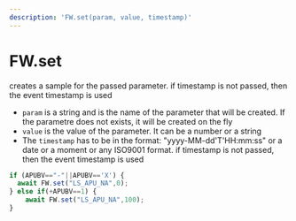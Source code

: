 ```yaml
---
description: 'FW.set(param, value, timestamp)'
---
```


# FW.set

creates a sample for the passed parameter. if timestamp is not passed, then the event timestamp is used



* `param` is a string and is the name of the parameter that will be created. If the parametre does not exists, it will be created on the fly
* `value` is the value of the parameter. It can be a number or a string
* The `timestamp` has to be in the format: "yyyy-MM-dd'T'HH:mm:ss" or a date or a moment or any ISO9001 format. if timestamp is not passed, then the event timestamp is used

```javascript
if (APUBV=="-"||APUBV=='X') {
  await FW.set("LS_APU_NA",0);
} else if(+APUBV==1) {
	await FW.set("LS_APU_NA",100);
}
```

